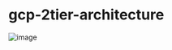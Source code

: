 # gcp-2tier-architecture

![image](https://user-images.githubusercontent.com/8789789/158525077-b3c69559-045e-4b1f-8ab8-cc52ce333c84.png)
